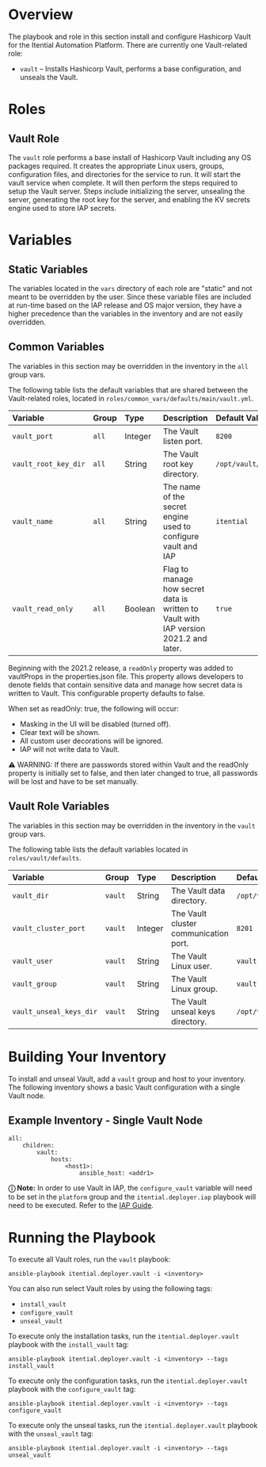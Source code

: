 # Overview

The playbook and role in this section install and configure Hashicorp Vault for the Itential Automation Platform.  There are currently one Vault-related role:

* `vault` – Installs Hashicorp Vault, performs a base configuration, and unseals the Vault.

# Roles

## Vault Role

The `vault` role performs a base install of Hashicorp Vault including any OS packages required. It creates the appropriate Linux users, groups, configuration files, and directories for the service to run. It will start the vault service when complete.  It will then perform the steps required to setup the Vault server. Steps include initializing the server, unsealing the server, generating the root key for the server, and enabling the KV secrets engine used to store IAP secrets. 

# Variables

## Static Variables

The variables located in the `vars` directory of each role are "static" and not meant to be overridden by the user.  Since these variable files are included at run-time based on the IAP release and OS major version, they have a higher precedence than the variables in the inventory and are not easily overridden.

## Common Variables

The variables in this section may be overridden in the inventory in the `all` group vars.

The following table lists the default variables that are shared between the Vault-related roles, located in `roles/common_vars/defaults/main/vault.yml`.

| Variable | Group | Type | Description | Default Value
| :------- | :---- | :--- | :---------- | :------------
| `vault_port` | `all` | Integer | The Vault listen port. | `8200`
| `vault_root_key_dir` | `all` | String | The Vault root key directory. | `/opt/vault/keys/root_key`
| `vault_name` | `all` | String | The name of the secret engine used to configure vault and IAP | `itential`
| `vault_read_only` | `all` | Boolean | Flag to manage how secret data is written to Vault with IAP version 2021.2 and later. | `true`

Beginning with the 2021.2 release, a `readOnly` property was added to vaultProps in the properties.json file. This property allows developers to denote fields that contain sensitive data and manage how secret data is written to Vault. This configurable property defaults to false.

When set as readOnly: true, the following will occur:

 - Masking in the UI will be disabled (turned off).
 - Clear text will be shown.
 - All custom user decorations will be ignored.
 - IAP will not write data to Vault.

⚠ WARNING: If there are passwords stored within Vault and the readOnly property is initially set to false, and then later changed to true, all passwords will be lost and have to be set manually.

## Vault Role Variables

The variables in this section may be overridden in the inventory in the `vault` group vars.

The following table lists the default variables located in `roles/vault/defaults`.

| Variable | Group | Type | Description | Default Value
| :------- | :---- | :--- | :---------- | :------------
| `vault_dir` | `vault` | String | The Vault data directory. | `/opt/vault`
| `vault_cluster_port` | `vault` | Integer | The Vault cluster communication port. | `8201`
| `vault_user` | `vault` | String |The Vault Linux user. | `vault`
| `vault_group` | `vault` | String | The Vault Linux group. | `vault`
| `vault_unseal_keys_dir` | `vault` | String | The Vault unseal keys directory. | `/opt/vault/keys/unseal_keys`

# Building Your Inventory

To install and unseal Vault, add a `vault` group and host to your inventory.  The following inventory shows a basic Vault configuration with a single Vault node.

## Example Inventory - Single Vault Node

```
all:
    children:
        vault:
            hosts:
                <host1>:
                    ansible_host: <addr1>
```

**&#9432; Note:**
In order to use Vault in IAP, the `configure_vault` variable will need to be set in the `platform` group and the `itential.deployer.iap` playbook will need to be executed.  Refer to the [IAP Guide](iap_guide.md).

# Running the Playbook

To execute all Vault roles, run the `vault` playbook:

```
ansible-playbook itential.deployer.vault -i <inventory>
```

You can also run select Vault roles by using the following tags:

* `install_vault`
* `configure_vault`
* `unseal_vault`

To execute only the installation tasks, run the `itential.deployer.vault` playbook with the `install_vault` tag:

```
ansible-playbook itential.deployer.vault -i <inventory> --tags install_vault
```

To execute only the configuration tasks, run the `itential.deployer.vault` playbook with the `configure_vault` tag:

```
ansible-playbook itential.deployer.vault -i <inventory> --tags configure_vault
```

To execute only the unseal tasks, run the `itential.deployer.vault` playbook with the `unseal_vault` tag:

```
ansible-playbook itential.deployer.vault -i <inventory> --tags unseal_vault
```
